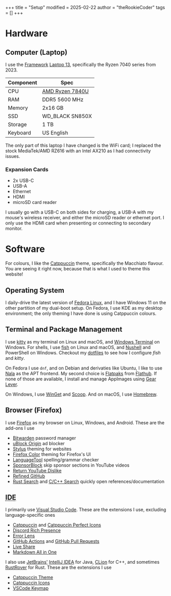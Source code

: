 +++
title = "Setup"
modified = 2025-02-22
author = "theRookieCoder"
tags = []
+++

# Hardware

## Computer (Laptop)

I use the [Framework](https://frame.work) [Laptop 13](https://frame.work/laptop13), specifically the Ryzen 7040 series from 2023.

| Com&shy;ponent | Spec              |
| -------------- | ----------------- |
| CPU            | [AMD Ryzen 7840U] |
| RAM            | DDR5 5600 MHz     |
| Memory         | 2x16 GB           |
| SSD            | WD_BLACK SN850X   |
| Storage        | 1 TB              |
| Keyboard       | US English        |

[AMD Ryzen 7840U]: https://www.amd.com/en/products/processors/laptop/ryzen/7000-series/amd-ryzen-7-7840u.html

The only part of this laptop I have changed is the WiFi card; I replaced the stock MediaTek/AMD RZ616 with an Intel AX210 as I had connectivity issues.

### Expansion Cards

- 2x USB-C
- USB-A
- Ethernet
- HDMI
- microSD card reader

I usually go with a USB-C on both sides for charging, a USB-A with my mouse's wireless receiver, and either the microSD reader or ethernet port. I only use the HDMI card when presenting or connecting to secondary monitor.

# Software

For colours, I like the [Catppuccin](https://catppuccin.com) theme, specifically the Macchiato flavour. You are seeing it right now, because that is what I used to theme this website!

## Operating System

I daily-drive the latest version of [Fedora Linux](https://fedoraproject.org), and I have Windows 11 on the other partition of my dual-boot setup. On Fedora, I use KDE as my desktop environment; the only theming I have done is using Catppuccin colours.

## Terminal and Package Management

I use [kitty](https://sw.kovidgoyal.net/kitty) as my terminal on Linux and macOS, and [Windows Terminal](https://aka.ms/terminal) on Windows. For shells, I use [fish](https://fishshell.com) on Linux and macOS, and [Nushell](https://nushell.sh) and PowerShell on Windows. Checkout my [dotfiles](https://github.com/theRookieCoder/dotfiles) to see how I configure *fish* and *kitty*.

On Fedora I use `dnf`, and on Debian and derivaties like Ubuntu, I like to use [Nala](https://github.com/volitank/nala) as the APT frontend. My second choice is [Flatpaks](https://flatpak.org) from [Flathub](https://flathub.org). If none of those are available, I install and manage AppImages using [Gear Lever](https://mijorus.it/projects/gearlever).

On Windows, I use [WinGet](https://learn.microsoft.com/en-us/windows/package-manager) and [Scoop](https://scoop.sh). And on macOS, I use [Homebrew](https://brew.sh).

## Browser (Firefox)

I use [Firefox](https://mozilla.org/firefox) as my browser on Linux, Windows, and Android. These are the add-ons I use

- [Bitwarden](https://addons.mozilla.org/en-US/firefox/addon/bitwarden-password-manager) password manager
- [uBlock Origin](https://addons.mozilla.org/en-US/firefox/addon/ublock-origin) ad blocker
- [Stylus](https://addons.mozilla.org/en-US/firefox/addon/styl-us) theming for websites
- [Firefox Color](https://addons.mozilla.org/en-US/firefox/addon/firefox-color) theming for Firefox's UI
- [LanguageTool](https://addons.mozilla.org/en-US/firefox/addon/languagetool) spelling/grammar checker
- [SponsorBlock](https://addons.mozilla.org/en-US/firefox/addon/sponsorblock) skip sponsor sections in YouTube videos
- [Return YouTube Dislike](https://addons.mozilla.org/en-US/firefox/addon/return-youtube-dislikes)
- [Refined GitHub](https://addons.mozilla.org/en-US/firefox/addon/refined-github-)
- [Rust Search](https://addons.mozilla.org/en-US/firefox/addon/rust-search-extension) and [C/C++ Search](https://addons.mozilla.org/en-US/firefox/addon/c-c-search-extension) quickly open references/documentation

## <abbr title="Integrated Development Environment">IDE</abbr>

I primarily use [Visual Studio Code](https://code.visualstudio.com). These are the extensions I use, excluding language-specific ones

- [Catppuccin](https://marketplace.visualstudio.com/items?itemName=Catppuccin.catppuccin-vsc) and [Catppuccin Perfect Icons](https://marketplace.visualstudio.com/items?itemName=thang-nm.catppuccin-perfect-icons)
- [Discord Rich Presence](https://marketplace.visualstudio.com/items?itemName=LeonardSSH.vscord)
- [Error Lens](https://marketplace.visualstudio.com/items?itemName=usernamehw.errorlens)
- [GitHub Actions](https://marketplace.visualstudio.com/items?itemName=github.vscode-github-actions) and [GitHub Pull Requests](https://marketplace.visualstudio.com/items?itemName=GitHub.vscode-pull-request-github)
- [Live Share](https://marketplace.visualstudio.com/items?itemName=ms-vsliveshare.vsliveshare)
- [Markdown All in One](https://marketplace.visualstudio.com/items?itemName=yzhang.markdown-all-in-one)

I also use [JetBrains'](https://jetbrains.com) [IntelliJ IDEA](https://jetbrains.com/idea) for Java, [CLion](https://jetbrains.com/clion) for C++, and sometimes [RustRover](https://jetbrains.com/rust) for Rust. These are the extensions I use

- [Catppuccin Theme](https://plugins.jetbrains.com/plugin/18682-catppuccin-theme)
- [Catppuccin Icons](https://plugins.jetbrains.com/plugin/23029-catppuccin-icons)
- [VSCode Keymap](https://plugins.jetbrains.com/plugin/12062-vscode-keymap)
